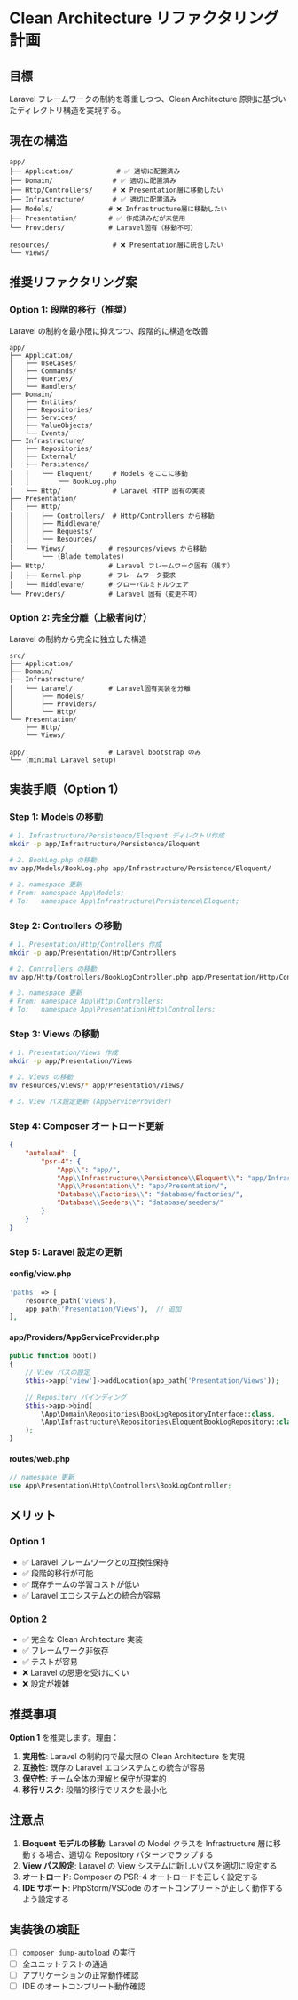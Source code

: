 # Clean Architecture リファクタリング計画

## 目標
Laravel フレームワークの制約を尊重しつつ、Clean Architecture 原則に基づいたディレクトリ構造を実現する。

## 現在の構造
```
app/
├── Application/           # ✅ 適切に配置済み
├── Domain/               # ✅ 適切に配置済み  
├── Http/Controllers/     # ❌ Presentation層に移動したい
├── Infrastructure/       # ✅ 適切に配置済み
├── Models/              # ❌ Infrastructure層に移動したい
├── Presentation/        # ✅ 作成済みだが未使用
└── Providers/           # Laravel固有（移動不可）

resources/                # ❌ Presentation層に統合したい
└── views/
```

## 推奨リファクタリング案

### Option 1: 段階的移行（推奨）
Laravel の制約を最小限に抑えつつ、段階的に構造を改善

```
app/
├── Application/
│   ├── UseCases/
│   ├── Commands/
│   ├── Queries/
│   └── Handlers/
├── Domain/
│   ├── Entities/
│   ├── Repositories/
│   ├── Services/
│   ├── ValueObjects/
│   └── Events/
├── Infrastructure/
│   ├── Repositories/
│   ├── External/
│   ├── Persistence/
│   │   └── Eloquent/     # Models をここに移動
│   │       └── BookLog.php
│   └── Http/             # Laravel HTTP 固有の実装
├── Presentation/
│   ├── Http/
│   │   ├── Controllers/  # Http/Controllers から移動
│   │   ├── Middleware/
│   │   ├── Requests/
│   │   └── Resources/
│   └── Views/           # resources/views から移動
│       └── (Blade templates)
├── Http/                # Laravel フレームワーク固有（残す）
│   ├── Kernel.php       # フレームワーク要求
│   └── Middleware/      # グローバルミドルウェア
└── Providers/           # Laravel 固有（変更不可）
```

### Option 2: 完全分離（上級者向け）
Laravel の制約から完全に独立した構造

```
src/
├── Application/
├── Domain/
├── Infrastructure/
│   └── Laravel/         # Laravel固有実装を分離
│       ├── Models/
│       ├── Providers/
│       └── Http/
└── Presentation/
    ├── Http/
    └── Views/

app/                     # Laravel bootstrap のみ
└── (minimal Laravel setup)
```

## 実装手順（Option 1）

### Step 1: Models の移動
```bash
# 1. Infrastructure/Persistence/Eloquent ディレクトリ作成
mkdir -p app/Infrastructure/Persistence/Eloquent

# 2. BookLog.php の移動
mv app/Models/BookLog.php app/Infrastructure/Persistence/Eloquent/

# 3. namespace 更新
# From: namespace App\Models;
# To:   namespace App\Infrastructure\Persistence\Eloquent;
```

### Step 2: Controllers の移動
```bash
# 1. Presentation/Http/Controllers 作成
mkdir -p app/Presentation/Http/Controllers

# 2. Controllers の移動
mv app/Http/Controllers/BookLogController.php app/Presentation/Http/Controllers/

# 3. namespace 更新
# From: namespace App\Http\Controllers;
# To:   namespace App\Presentation\Http\Controllers;
```

### Step 3: Views の移動
```bash
# 1. Presentation/Views 作成
mkdir -p app/Presentation/Views

# 2. Views の移動
mv resources/views/* app/Presentation/Views/

# 3. View パス設定更新 (AppServiceProvider)
```

### Step 4: Composer オートロード更新
```json
{
    "autoload": {
        "psr-4": {
            "App\\": "app/",
            "App\\Infrastructure\\Persistence\\Eloquent\\": "app/Infrastructure/Persistence/Eloquent/",
            "App\\Presentation\\": "app/Presentation/",
            "Database\\Factories\\": "database/factories/",
            "Database\\Seeders\\": "database/seeders/"
        }
    }
}
```

### Step 5: Laravel 設定の更新

#### config/view.php
```php
'paths' => [
    resource_path('views'),
    app_path('Presentation/Views'),  // 追加
],
```

#### app/Providers/AppServiceProvider.php
```php
public function boot()
{
    // View パスの設定
    $this->app['view']->addLocation(app_path('Presentation/Views'));
    
    // Repository バインディング
    $this->app->bind(
        \App\Domain\Repositories\BookLogRepositoryInterface::class,
        \App\Infrastructure\Repositories\EloquentBookLogRepository::class
    );
}
```

#### routes/web.php
```php
// namespace 更新
use App\Presentation\Http\Controllers\BookLogController;
```

## メリット

### Option 1
- ✅ Laravel フレームワークとの互換性保持
- ✅ 段階的移行が可能
- ✅ 既存チームの学習コストが低い
- ✅ Laravel エコシステムとの統合が容易

### Option 2  
- ✅ 完全な Clean Architecture 実装
- ✅ フレームワーク非依存
- ✅ テストが容易
- ❌ Laravel の恩恵を受けにくい
- ❌ 設定が複雑

## 推奨事項

**Option 1** を推奨します。理由：

1. **実用性**: Laravel の制約内で最大限の Clean Architecture を実現
2. **互換性**: 既存の Laravel エコシステムとの統合が容易
3. **保守性**: チーム全体の理解と保守が現実的
4. **移行リスク**: 段階的移行でリスクを最小化

## 注意点

1. **Eloquent モデルの移動**: Laravel の Model クラスを Infrastructure 層に移動する場合、適切な Repository パターンでラップする
2. **View パス設定**: Laravel の View システムに新しいパスを適切に設定する
3. **オートロード**: Composer の PSR-4 オートロードを正しく設定する
4. **IDE サポート**: PhpStorm/VSCode のオートコンプリートが正しく動作するよう設定する

## 実装後の検証

- [ ] `composer dump-autoload` の実行
- [ ] 全ユニットテストの通過
- [ ] アプリケーションの正常動作確認
- [ ] IDE のオートコンプリート動作確認
